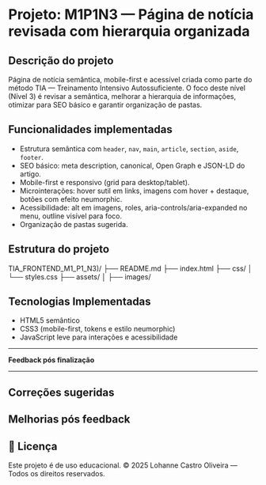 # Projeto: M1P1N3 — Página de notícia revisada com hierarquia organizada

## Descrição do projeto

Página de notícia semântica, mobile-first e acessível criada como parte do
método TIA — Treinamento Intensivo Autossuficiente. O foco deste nível (Nível 3) é revisar a semântica, melhorar a hierarquia de informações, otimizar para
SEO básico e garantir organização de pastas.

## Funcionalidades implementadas

- Estrutura semântica com `header`, `nav`, `main`, `article`, `section`,
  `aside`, `footer`.
- SEO básico: meta description, canonical, Open Graph e JSON-LD do artigo.
- Mobile-first e responsivo (grid para desktop/tablet).
- Microinterações: hover sutil em links, imagens com hover + destaque, botões
  com efeito neumorphic.
- Acessibilidade: alt em imagens, roles, aria-controls/aria-expanded no menu,
  outline visível para foco.
- Organização de pastas sugerida.

## Estrutura do projeto

TIA_FRONTEND_M1_P1_N3)/
├── README.md
├── index.html
├── css/
│ └── styles.css
├── assets/ │
├── images/

## Tecnologias Implementadas

- HTML5 semântico
- CSS3 (mobile-first, tokens e estilo neumorphic)
- JavaScript leve para interações e acessibilidade

---

**Feedback pós finalização**

---

## Correções sugeridas

## Melhorias pós feedback

## 📝 Licença

Este projeto é de uso educacional.
© 2025 Lohanne Castro Oliveira — Todos os direitos reservados.
